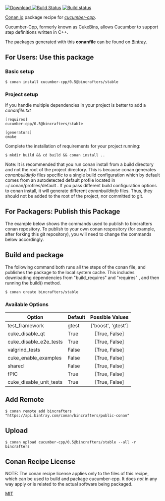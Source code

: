 [![Download](https://api.bintray.com/packages/helmesjo/public/cucumber-cpp%3Ahelmesjo/images/download.svg?version=0.5%3Atesting) ](https://bintray.com/helmesjo/public/cucumber-cpp%3Ahelmesjo/0.5%3Atesting/link)
[![Build Status](https://travis-ci.org/helmesjo/conan-cucumber-cpp.svg?branch=testing%2F0.5)](https://travis-ci.org/helmesjo/conan-cucumber-cpp)
[![Build status](https://ci.appveyor.com/api/projects/status/1jeb8l204yi9ic8w?svg=true)](https://ci.appveyor.com/project/helmesjo/conan-cucumber-cpp)

[Conan.io](https://conan.io) package recipe for [*cucumber-cpp*](https://github.com/cucumber/cucumber-cpp).

Cucumber-Cpp, formerly known                     as CukeBins, allows Cucumber to support                     step definitions written in C++.

The packages generated with this **conanfile** can be found on [Bintray](https://bintray.com/bincrafters/public-conan/cucumber-cpp%3Abincrafters).

## For Users: Use this package

### Basic setup

    $ conan install cucumber-cpp/0.5@bincrafters/stable

### Project setup

If you handle multiple dependencies in your project is better to add a *conanfile.txt*

    [requires]
    cucumber-cpp/0.5@bincrafters/stable

    [generators]
    cmake

Complete the installation of requirements for your project running:

    $ mkdir build && cd build && conan install ..

Note: It is recommended that you run conan install from a build directory and not the root of the project directory.  This is because conan generates *conanbuildinfo* files specific to a single build configuration which by default comes from an autodetected default profile located in ~/.conan/profiles/default .  If you pass different build configuration options to conan install, it will generate different *conanbuildinfo* files.  Thus, they should not be added to the root of the project, nor committed to git.

## For Packagers: Publish this Package

The example below shows the commands used to publish to bincrafters conan repository. To publish to your own conan respository (for example, after forking this git repository), you will need to change the commands below accordingly.

## Build and package

The following command both runs all the steps of the conan file, and publishes the package to the local system cache.  This includes downloading dependencies from "build_requires" and "requires" , and then running the build() method.

    $ conan create bincrafters/stable


### Available Options
| Option        | Default | Possible Values  |
| ------------- |:----------------- |:------------:|
| test_framework      | gtest |  ['boost', 'gtest'] |
| cuke_disable_qt      | True |  [True, False] |
| cuke_disable_e2e_tests      | True |  [True, False] |
| valgrind_tests      | False |  [True, False] |
| cuke_enable_examples      | False |  [True, False] |
| shared      | False |  [True, False] |
| fPIC      | True |  [True, False] |
| cuke_disable_unit_tests      | True |  [True, False] |

## Add Remote

    $ conan remote add bincrafters "https://api.bintray.com/conan/bincrafters/public-conan"

## Upload

    $ conan upload cucumber-cpp/0.5@bincrafters/stable --all -r bincrafters


## Conan Recipe License

NOTE: The conan recipe license applies only to the files of this recipe, which can be used to build and package cucumber-cpp.
It does *not* in any way apply or is related to the actual software being packaged.

[MIT](https://github.com/helmesjo/conan-cucumber-cpp.git/blob/testing/0.5/LICENSE)
